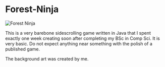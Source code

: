 # Forest-Ninja

![Forest Ninja](https://i.imgur.com/NhxmkuS.png)


This is a very barebone sidescrolling game written in Java that I spent exactly one week creating soon after completing my BSc in Comp Sci. It is very basic. Do not expect anything near something with the polish of a published game.

The background art was created by me.
